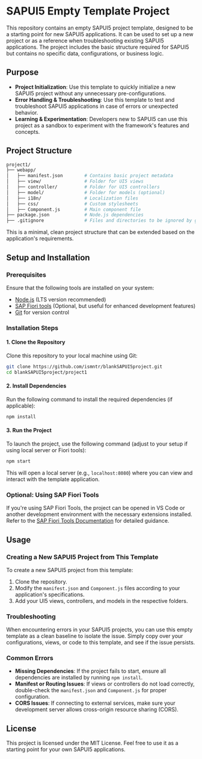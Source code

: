 
# SAPUI5 Empty Template Project

This repository contains an empty SAPUI5 project template, designed to be a starting point for new SAPUI5 applications. It can be used to set up a new project or as a reference when troubleshooting existing SAPUI5 applications. The project includes the basic structure required for SAPUI5 but contains no specific data, configurations, or business logic.

## Purpose

- **Project Initialization**: Use this template to quickly initialize a new SAPUI5 project without any unnecessary pre-configurations.
- **Error Handling & Troubleshooting**: Use this template to test and troubleshoot SAPUI5 applications in case of errors or unexpected behavior.
- **Learning & Experimentation**: Developers new to SAPUI5 can use this project as a sandbox to experiment with the framework's features and concepts.

## Project Structure

```bash
project1/
├── webapp/
│   ├── manifest.json        # Contains basic project metadata
│   ├── view/                # Folder for UI5 views
│   ├── controller/          # Folder for UI5 controllers
│   ├── model/               # Folder for models (optional)
│   ├── i18n/                # Localization files
│   ├── css/                 # Custom stylesheets
│   ├── Component.js         # Main component file
├── package.json             # Node.js dependencies
├── .gitignore               # Files and directories to be ignored by git
```

This is a minimal, clean project structure that can be extended based on the application's requirements.

## Setup and Installation

### Prerequisites

Ensure that the following tools are installed on your system:

- [Node.js](https://nodejs.org/) (LTS version recommended)
- [SAP Fiori tools](https://tools.hana.ondemand.com/) (Optional, but useful for enhanced development features)
- [Git](https://git-scm.com/) for version control

### Installation Steps

#### 1. Clone the Repository

Clone this repository to your local machine using Git:

```bash
git clone https://github.com/ismntr/blankSAPUI5project.git
cd blankSAPUI5project/project1
```

#### 2. Install Dependencies

Run the following command to install the required dependencies (if applicable):

```bash
npm install
```

#### 3. Run the Project

To launch the project, use the following command (adjust to your setup if using local server or Fiori tools):

```bash
npm start
```

This will open a local server (e.g., `localhost:8080`) where you can view and interact with the template application.

### Optional: Using SAP Fiori Tools
   
If you're using SAP Fiori Tools, the project can be opened in VS Code or another development environment with the necessary extensions installed. Refer to the [SAP Fiori Tools Documentation](https://help.sap.com/viewer/product/SAP_FIORI_tools/Latest/en-US) for detailed guidance.

## Usage

### Creating a New SAPUI5 Project from This Template

To create a new SAPUI5 project from this template:

1. Clone the repository.
2. Modify the `manifest.json` and `Component.js` files according to your application's specifications.
3. Add your UI5 views, controllers, and models in the respective folders.

### Troubleshooting

When encountering errors in your SAPUI5 projects, you can use this empty template as a clean baseline to isolate the issue. Simply copy over your configurations, views, or code to this template, and see if the issue persists.

### Common Errors

- **Missing Dependencies**: If the project fails to start, ensure all dependencies are installed by running `npm install`.
- **Manifest or Routing Issues**: If views or controllers do not load correctly, double-check the `manifest.json` and `Component.js` for proper configuration.
- **CORS Issues**: If connecting to external services, make sure your development server allows cross-origin resource sharing (CORS).

## License

This project is licensed under the MIT License. Feel free to use it as a starting point for your own SAPUI5 applications.
